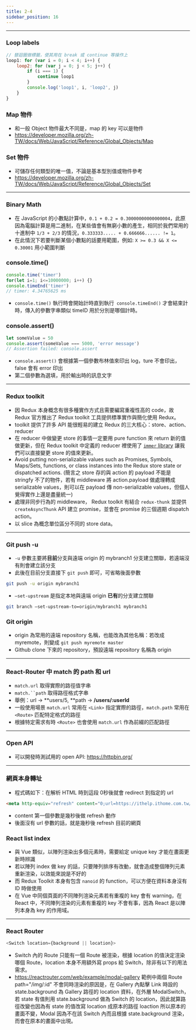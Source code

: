 ```yaml
---
title: 2-4
sidebar_position: 16
---
```

---------------------
### Loop labels

```js
// 替迴圈做標籤，使其用在 break 或 continue 等操作上
loop1: for (var i = 0; i < 4; i++) {
    loop2: for (var j = 0; j < 5; j++) {
        if (i === 1) {
            continue loop1
        }
        console.log('loop1', i, 'loop2', j)
    }
}
```

### Map 物件

* 和一般 Object 物件最大不同是，map 的 key 可以是物件
* https://developer.mozilla.org/zh-TW/docs/Web/JavaScript/Reference/Global_Objects/Map



### Set 物件

* 可儲存任何類型的唯一值，不論是基本型別值或物件參考
* https://developer.mozilla.org/zh-TW/docs/Web/JavaScript/Reference/Global_Objects/Set



---------------------
### Binary Math

* 在 JavaScript 的小數點計算中，`0.1 + 0.2 = 0.30000000000000004`，此原因為電腦計算是用二進制，在某些值會有無窮小數的產生，相同於我們常用的十進制中 `1/3 + 2/3` 的情況，`0.333333..... + 0.666666...... != 1`。
* 在此情況下若要判斷某個小數點的話要用範圍，例如: `X >= 0.3 && X <= 0.30001` 用小範圍判斷

### console.time()

```js
console.time('timer')
for(let i=1; i<=10000000; i++) {}
console.timeEnd('timer')
// timer: 4.34765625 ms
```

* `console.time()` 執行時會開始計時直到執行` console.timeEnd()` 才會結束計時，傳入的參數字串類似 timeID 用於分別是哪個計時。

### console.assert()

```js
let someValue = 50
console.assert(someValue === 5000, 'error message')
// Assertion failed: console.assert
```

* `console.assert()` 會根據第一個參數布林值來印出 log，ture 不會印出，false 會有 error 印出
* 第二個參數為選填，用於輸出時的訊息文字



---------------------
### Redux toolkit

* 因 Redux 本身概念有很多種實作方式且需要編寫重複性高的 code，故 Redux 官方推出了 Redux toolkit 工具提供標準實作與簡化使用 Redux。
* toolkit 提供了許多 API 能很輕易的建立 Redux 的三大核心：store、action、reducer
* 在 reducer 中做變更 store 的事情一定要用 pure function 來 return 新的值做更新，但在 Redux toolkit 中定義的 reducer 裡使用了  [`immer` library](https://github.com/immerjs/immer) 讓我們可以直接變更 store 的值來更新。
* Avoid putting non-serializable values such as Promises, Symbols, Maps/Sets, functions, or class instances into the Redux store state or dispatched actions. (簡言之 store 存的與 action 的 payload 不能是 stringfy 不了的物件，若有 middleware 將 action.payload 做處理轉成 serializable values，則可以在 payload 傳 non-serializable values，但個人覺得實作上還是盡量統一)
* 處理非同步行為的 middleware， Redux toolkit 有結合 `redux-thunk` 並提供 `createAsyncThunk` API 建立 promise，並會在 promise 的三個週期 dispatch action。
* 以 slice 為概念單位區分不同的 store data。



---------------------
### Git push -u

* `-u` 參數主要將**目前**分支與遠端 origin 的 mybranch1 分支建立關聯，若遠端沒有則會建立該分支
* 此後在目前分支直接下 `git push` 即可，可省略後面參數

```bash
git push -u origin mybranch1

```

* `—set-upstream` 是指定本地與遠端 origin **已有**的分支建立關聯

```bash
git branch —set-upstream-to=origin/mybranch1 mybranch1
```

### Git origin

* origin 為常用的遠端 repository 名稱，也能改為其他名稱：若改成 myremote，則變成 `git push myremote master`
* Github clone 下來的 repository，預設遠端 repository 名稱為 origin



---------------------
### React-Router 中 match 的 path 和 url

* `match.url` 取得實際的路徑值字串
* `match.``path`  取得路徑格式字串
* 舉例：url → **users/5, **path → **/users/:userId**
* 一般使用場景 `match.url` 常用在 `<Link>` 指定實際的路徑，`match.path`  常用在 `<Route>` 匹配特定格式的路徑
* 根據特定需求有時 `<Route>` 也會使用 `match.url` 作為前綴的匹配路徑



---------------------
### Open API

* 可以開發時測試用的 open API: https://httpbin.org/



---------------------
### 網頁本身轉址

* 程式碼如下：在解析 HTML 時到這段 0秒後就會 redirect 到指定的 url

```html
<meta http-equiv="refresh" content="0;url=https://ithelp.ithome.com.tw/questions/10203024" />
```

* content 第一個參數是幾秒後做 refresh 動作
* 後面沒有 url 參數的話，就是幾秒後 refresh 目前的網頁

### React list index

* 與 Vue 類似，以陣列渲染出多個元素時，需要給定 unique key 才能在畫面更新時辨識
* 若以陣列 index 做 key 的話，只要陣列排序有改動，就會造成整個陣列元素重新渲染，以效能來說是不好的
* 而 Redux Toolkit 本身有包含 `nanoid` 的 function，可以方便在資料本身沒有 ID 時做使用
* 在 Vue 中同個頁面的不同陣列渲染元素若有重複的 key 會有 warning，在 React 中，不同陣列渲染的元素有重複的 key 不會有事，因為 React 是以陣列本身為 key 的作用域。



---------------------
### React Router

```js
<Switch location={background || location}>
```

* Switch 內的 Route 只能有一個 Route 被渲染，根據 location 的值決定渲染哪個 Route，location 本身不用額外寫 props 給 Switch，除非有以下的用法需求。
* https://reactrouter.com/web/example/modal-gallery 範例中兩個 Route path="/img/:id" 不會同時渲染的原因是，在 Gallery 內點擊 Link 時設的 state.background 為 Gallery 路徑的 location 資料，在外層 ModalSwitch，若 state 有值則用 state.background 做為 Switch 的 location，因此就算路徑改變也因為有 state 的值改寫 location 成原本的路徑 loaction 所以原本的畫面不變，Modal 因為不在該 Switch 內而且根據 state.background 渲染，而會在原本的畫面中出現。
